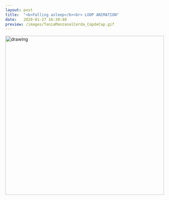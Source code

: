 ```yaml
---
layout: post
title:  "<b>Falling asleep</b><br> LOOP ANIMATION"
date:   2020-01-27 16:39:40
preview: /images/TaniaManzanalCerda_CopdeCap.gif
---
```



<div class="row">
<div class="column">
<img src="/images/TaniaManzanalCerda_CopdeCap.gif" width="500px" alt="drawing">

</div>


<div class="column">

 </div></div>
